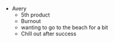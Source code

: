 - Avery
	- 5th product
	- Burnout
	- wanting to go to the beach for a bit
	- Chill out after success